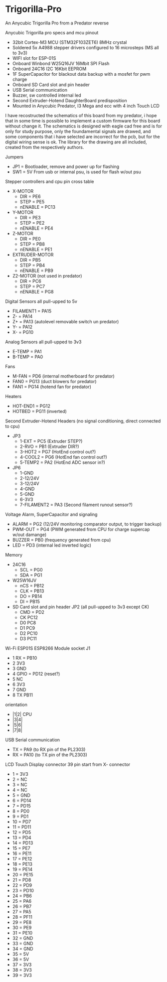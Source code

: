 # Trigorilla-Pro
An Anycubic Trigorilla Pro from a Predator reverse


Anycubic Trigorilla pro specs and mcu pinout

- 32bit Cortex-M3 MCU (STM32F103ZET6) 8MHz crystal
- Soldered 5x A4988 stepper drivers configured to 16 microsteps (MS all to 3v3)
- WIFI slot for ESP-01S
- Onboard Winbond W25Q16JV 16Mbit SPI Flash
- Onboard 24C16 I2C 16Kbit EEPROM
- 1F SuperCapacitor for blackout data backup with a mosfet for pwm charge
- Onboard SD Card slot and pin header
- USB Serial communication
- Buzzer, sw controlled internal led
- Second Extruder-Hotend DaughterBoard predisposition
- Mounted in Anycubic Predator, I3 Mega and ecc with 4 inch Touch LCD

I have recostructed the schematics of this board from my predator, i hope that 
in some time is possible to implement a custom firmware for this board without
change it. The schematics is designed with eagle cad free and is for only for
study purpose, only the foundamental signals are drawed, and some components
that i have selected are incorrect for the pcb, but for the digital wiring sense
is ok. The library for the drawing are all included, created from the 
respectively authors.


Jumpers
- JP1 =         Bootloader, remove and power up for flashing
- SW1 =         5V From usb or internal psu, is used for flash w/out psu


Stepper controllers and cpu pin cross table
- X-MOTOR
    * DIR =       PE6
    * STEP =      PE5
    * nENABLE =   PC13
- Y-MOTOR
    * DIR =       PE3
    * STEP =      PE2
    * nENABLE =   PE4
- Z-MOTOR
    * DIR =       PE0
    * STEP =      PB8
    * nENABLE =   PE1
- EXTRUDER-MOTOR
    * DIR =       PB5
    * STEP =      PB4
    * nENABLE =   PB9
- Z2-MOTOR (not used in predator)
    * DIR =       PC6
    * STEP =      PC7
    * nENABLE =   PG8


Digital Sensors all pull-upped to 5v
- FILAMENT1 = PA15
- Z- =        PA14
- Z+ =        PA13    (autolevel removable switch un predator)
- Y- =        PA12
- X- =        PG10


Analog Sensors all pull-upped to 3v3
- E-TEMP =    PA1
- B-TEMP =    PA0


Fans
- M-FAN =     PD6     (internal motherboard for predator)
- FAN0 =      PG13    (duct blowers for predator)
- FAN1 =      PG14    (hotend fan for predator)


Heaters
- HOT-END1 =  PG12
- HOTBED =    PG11    (inverted)


Second Extruder-Hotend Headers (no signal conditioning, direct connected to cpu)
- JP3
    * 1-EXT =     PC5     (Extruder STEP?)
    * 2-RVO =     PB1     (Extruder DIR?)
    * 3-HOT2 =    PG7     (HotEnd control out?)
    * 4-COOL2 =   PG6     (HotEnd fan control out?)
    * 5-TEMP2 =   PA2     (HotEnd ADC sensor in?)
- JP6
    * 1-GND
    * 2-12/24V
    * 3-12/24V
    * 4-GND
    * 5-GND
    * 6-3V3
    * 7-FILAMENT2 = PA3   (Second filament runout sensor?)

    
Voltage Alarm, SuperCapacitor and signaling
- ALARM =     PG2     (12/24V monitoring comparator output, to trigger backup)
- PWM-OUT =   PG4     (PWM generated from CPU for charge supercap w/out damange)
- BUZZER =    PB0     (frequency generated from cpu)
- LED =       PD3     (internal led inverted logic)


Memory
- 24C16
    * SCL =     PG0
    * SDA =     PG1    
- W25W16JV
    * nCS =     PB12
    * CLK =     PB13
    * DO  =     PB14
    * DI  =     PB15    
- SD Card slot and pin header JP2  (all pull-upped to 3v3 except CK)
    * CMD =     PD2
    * CK        PC12
    * D0        PC8
    * D1        PC9
    * D2        PC10
    * D3        PC11
    
    
Wi-Fi ESP01S ESP8266 Module socket J1
- 1 RX =      PB10
- 2 3V3
- 3 GND
- 4 GPIO =    PD12         (reset?)
- 5 NC
- 6 3V3
- 7 GND
- 8 TX        PB11

orientation

- |1|2|          CPU
- |3|4|          
- |5|6|
- |7|8|


USB Serial communication
- TX =        PA9           (to RX pin of the PL2303)
- RX =        PA10          (to TX pin of the PL2303)


LCD Touch Display connector 39 pin start from X- connector
- 1 = 3V3
- 2 = NC
- 3 = NC
- 4 = NC
- 5 = GND
- 6 = PD14
- 7 = PD15
- 8 = PD0
- 9 = PD1
- 10 = PD7
- 11 = PD11
- 12 = PD5
- 13 = PD4
- 14 = PD13
- 15 = PE7
- 16 = PE11
- 17 = PE12
- 18 = PE13
- 19 = PE14
- 20 = PE15
- 21 = PD8
- 22 = PD9
- 23 = PD10
- 24 = PB6
- 25 = PA6
- 26 = PB7
- 27 = PA5
- 28 = PF11
- 29 = PE8
- 30 = PE9
- 31 = PE10
- 32 = GND
- 33 = GND
- 34 = GND
- 35 = 5V
- 36 = 5V
- 37 = 3V3
- 38 = 3V3
- 39 = 3V3
